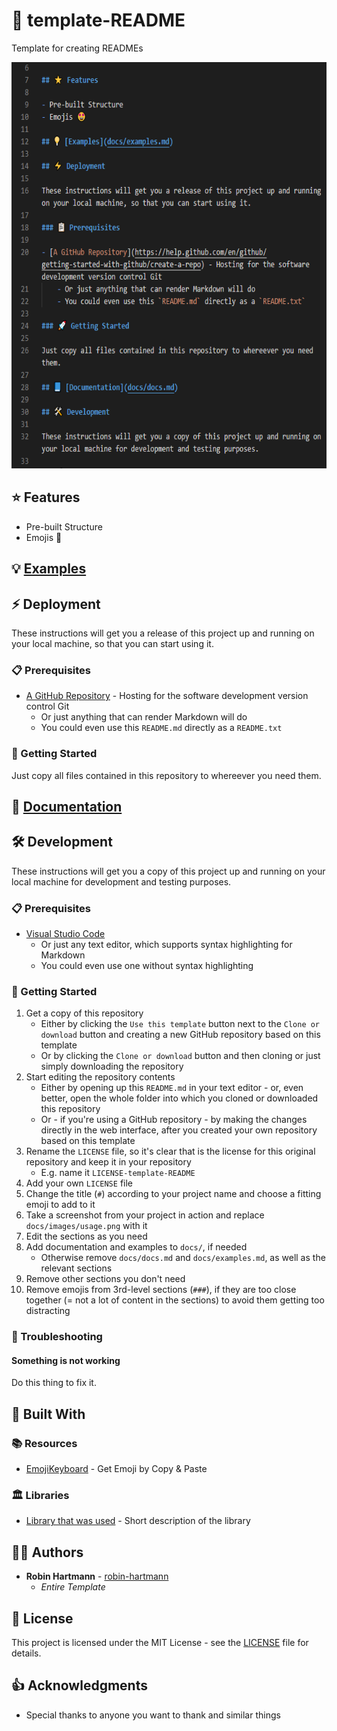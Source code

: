 # 📄 template-README

Template for creating READMEs

<img src="docs/images/usage.png" height="650">

## ⭐ Features

- Pre-built Structure
- Emojis 🤩

## 💡 [Examples](docs/examples.md)

## ⚡ Deployment

These instructions will get you a release of this project up and running on your local machine, so that you can start using it.

### 📋 Prerequisites

- [A GitHub Repository](https://help.github.com/en/github/getting-started-with-github/create-a-repo) - Hosting for the software development version control Git
    - Or just anything that can render Markdown will do
    - You could even use this `README.md` directly as a `README.txt`

### 🚀 Getting Started

Just copy all files contained in this repository to whereever you need them.

## 📘 [Documentation](docs/docs.md)

## 🛠️ Development

These instructions will get you a copy of this project up and running on your local machine for development and testing purposes.

### 📋 Prerequisites

- [Visual Studio Code](https://code.visualstudio.com/)
    - Or just any text editor, which supports syntax highlighting for Markdown
    - You could even use one without syntax highlighting

### 🚀 Getting Started

1. Get a copy of this repository
    - Either by clicking the `Use this template` button next to the `Clone or download` button and creating a new GitHub repository based on this template
    - Or by clicking the `Clone or download` button and then cloning or just simply downloading the repository
1. Start editing the repository contents
    - Either by opening up this `README.md` in your text editor - or, even better, open the whole folder into which you cloned or downloaded this repository
    - Or - if you're using a GitHub repository - by making the changes directly in the web interface, after you created your own repository based on this template
1. Rename the `LICENSE` file, so it's clear that is the license for this original repository and keep it in your repository
    - E.g. name it `LICENSE-template-README`
1. Add your own `LICENSE` file
1. Change the title (`#`) according to your project name and choose a fitting emoji to add to it
1. Take a screenshot from your project in action and replace `docs/images/usage.png` with it
1. Edit the sections as you need
1. Add documentation and examples to `docs/`, if needed
    - Otherwise remove `docs/docs.md` and `docs/examples.md`, as well as the relevant sections
1. Remove other sections you don't need
1. Remove emojis from 3rd-level sections (`###`), if they are too close together (= not a lot of content in the sections) to avoid them getting too distracting

### 🐞 Troubleshooting

#### Something is not working
Do this thing to fix it.

## 🧰 Built With

### 📚 Resources

- [EmojiKeyboard](https://emojikeyboard.top/) - Get Emoji by Copy & Paste

### 🏛️ Libraries

- [Library that was used]() - Short description of the library

## 👨‍💻 Authors

- **Robin Hartmann** - [robin-hartmann](https://github.com/robin-hartmann)
    - *Entire Template*

## 📃 License

This project is licensed under the MIT License - see the [LICENSE](LICENSE) file for details.

## 👍 Acknowledgments

- Special thanks to anyone you want to thank and similar things